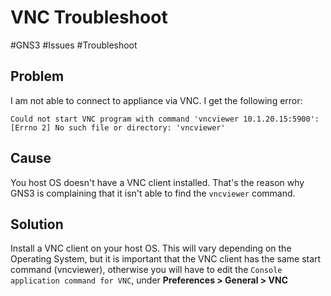 # VNC Troubleshoot
#GNS3 #Issues #Troubleshoot

## Problem
I am not able to connect to appliance via VNC. I get the following error: 
```
Could not start VNC program with command 'vncviewer 10.1.20.15:5900': [Errno 2] No such file or directory: 'vncviewer'
```

## Cause
You host OS doesn't have a VNC client installed. That's the reason why GNS3 is complaining that it isn't able to find the `vncviewer` command.

## Solution
Install a VNC client on your host OS. This will vary depending on the Operating System, but it is important that the VNC client has the same start command (vncviewer), otherwise you will have to edit the `Console application command for VNC`, under **Preferences > General > VNC**
